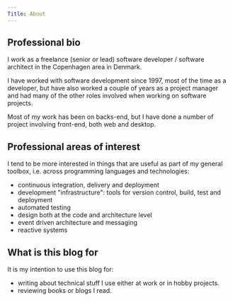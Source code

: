 ```yaml
---
Title: About
---
```

## Professional bio

I work as a freelance (senior or lead) software developer / software architect
in the Copenhagen area in Denmark.

I have worked with software development since 1997, most of the time as a
developer, but have also worked a couple of years as a project manager and
had many of the other roles involved when working on software projects.

Most of my work has been on backs-end, but I have done a number of project
involving front-end, both web and desktop.

## Professional areas of interest

I tend to be more interested in things that are useful as part of my general
toolbox, i.e. across programming languages and technologies:

- continuous integration, delivery and deployment
- development "infrastructure": tools for version control, build, test and deployment
- automated testing
- design both at the code and architecture level
- event driven architecture and messaging
- reactive systems

## What is this blog for

It is my intention to use this blog for:

- writing about technical stuff I use either at work or in hobby projects.
- reviewing books or blogs I read.

